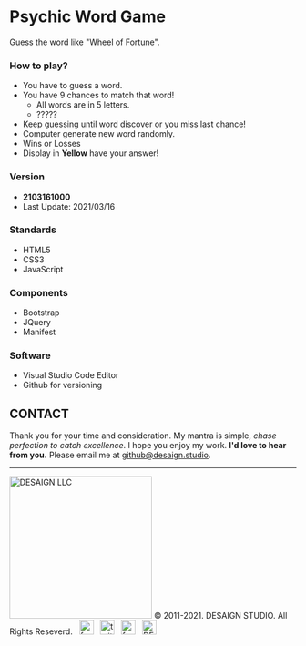 # Psychic Word Game

Guess the word like "Wheel of Fortune".

### How to play?

- You have to guess a word.
- You have 9 chances to match that word!
    - All words are in 5 letters.
    - ?????
- Keep guessing until word discover or you miss last chance!
- Computer generate new word randomly.
- Wins or Losses
- Display in **Yellow** have your answer!

### Version

- **2103161000**
- Last Update: 2021/03/16

### Standards

- HTML5
- CSS3
- JavaScript

### Components

- Bootstrap
- JQuery
- Manifest

### Software

- Visual Studio Code Editor
- Github for versioning


## CONTACT

Thank you for your time and consideration. My mantra is simple, *chase perfection to catch excellence*. I hope you enjoy my work. **I'd love to hear from you.** Please email me at <a href="mailto:github@desaign.studio?Subject=Message from Github">github@desaign.studio</a>.

<hr/>

<img src="https://desaign.app/clients/cli/images/logo/desaign-logo-black.png" alt="DESAIGN LLC" width="250px"/> &copy; 2011-2021. <a href="https://desaign.app" target="_blank" style="text-decoration:none;">DESAIGN STUDIO</a>. All Rights Reseverd. &#160;
<a href="https://www.facebook.com/desaignstudio" target="_blank" style="text-decoration:none;"><img src="https://desaign.app/clients/cli/images/1x/facebook.png" alt="facebook" width="25" /></a> &#160;
<a href="https://www.twitter.com/desaignstudio" target="_blank" style="text-decoration:none;"><img src="https://desaign.app/clients/cli/images/1x/twitter.png" alt="twitter" width="25" /></a> &#160;
<a href="https://www.linkedin.com/in/desaignstudio/" target="_blank" style="text-decoration:none;"><img src="https://desaign.app/clients/cli/images/1x/linkedin.png" alt="facebook" width="25" /></a> &#160;
<a href="http://desaigner.info" target="_blank" style="text-decoration:none;"><img src="https://desaign.app/clients/cli/images/1x/blog.png" alt="DESAIGN BLOG" width="25" /></a> &#160;
